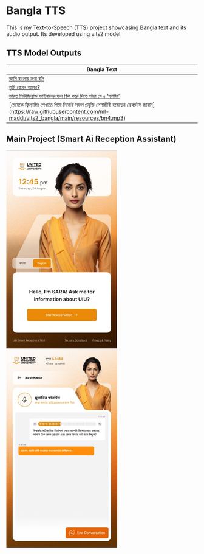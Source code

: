 # Bangla TTS

This is my Text-to-Speech (TTS) project showcasing Bangla text and its audio output.
Its developed using vits2 model.

## TTS Model Outputs

| Bangla Text         | 
|---------------------|
| [আমি বাংলায় কথা বলি](https://raw.githubusercontent.com/ml-maddi/vits2_bangla/refs/heads/main/resources/bn1.mp3)|
| [তুমি কেমন আছো?](https://raw.githubusercontent.com/ml-maddi/vits2_bangla/main/resources/bn2.mp3) |
| [ভারত নিউজিল্যান্ড ফাইনালের ফল ঠিক করে দিতে পারে যে ৫ ‘ফ্যাক্টর’](https://raw.githubusercontent.com/ml-maddi/vits2_bangla/main/resources/bn3.mp3) |
| [মেয়েকে ফ্রিল্যান্সিং শেখাতে গিয়ে নিজেই সফল প্রযুক্তি পেশাজীবী হয়েছেন ফেরদৌস জাহান] (https://raw.githubusercontent.com/ml-maddi/vits2_bangla/main/resources/bn4.mp3)|

## Main Project (Smart Ai Reception Assistant)

![Smart Ai Reception Assistant](resources/ui.jpg)
![Conversation](resources/ui2.jpg)
